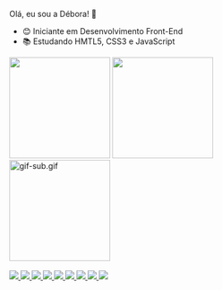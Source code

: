 Olá, eu sou a Débora! 👋

- 😊 Iniciante em Desenvolvimento Front-End
- 📚 Estudando HMTL5, CSS3 e JavaScript

<div>
  <img height="180em" src="https://github-readme-stats.vercel.app/api?username=deboramolinaro&show_icons=true&theme=onedark">
  <img height="180em" src="https://github-readme-stats.vercel.app/api/top-langs/?username=deboramolinaro&show_icons=true&theme=onedark" "https://github.com/deboramolinaro/github-readme-stats">
  <img height="180em" src="https://www.imagemhost.com.br/images/2022/02/13/gif-sub.gif" alt="gif-sub.gif" border="0" />
</div>
<br>
<div>
    <a href="https://www.linkedin.com/in/d%C3%A9bora-rosa-molinaro-1068b5220/" target="_blank"><img src="https://img.shields.io/badge/LinkedIn-0077B5?style=for-the-badge&logo=linkedin&logoColor=white" target="_blank">
    <a href="mailto:deboramolinaro1@gmail.com" target="_blank"><img src="https://img.shields.io/badge/Gmail-D14836?style=for-the-badge&logo=gmail&logoColor=white" target="_blank">
    <a href="https://www.twitch.tv/deborakiedis" target="_blank"><img src="https://img.shields.io/badge/Twitch-9146FF?style=for-the-badge&logo=twitch&logoColor=white" target="_blank">
    <a href="https://www.instagram.com/deboraktw" target="_blank"><img src="https://img.shields.io/badge/Instagram-E4405F?style=for-the-badge&logo=instagram&logoColor=white" target="_blank">
    <a href="https://twitter.com/deborakiedis" target="_blank"><img src="https://img.shields.io/badge/Twitter-1DA1F2?style=for-the-badge&logo=twitter&logoColor=white" target="_blank">
    <a href="https://github.com/deboramolinaro" target="_blank"><img src="https://img.shields.io/badge/GitHub-100000?style=for-the-badge&logo=github&logoColor=white" target="_blank">
    <a href="#" target="_blank"><img src="https://img.shields.io/badge/HTML-239120?style=for-the-badge&logo=html5&logoColor=white" target="_blank">
    <a href="#" target="_blank"><img src="https://img.shields.io/badge/CSS-239120?&style=for-the-badge&logo=css3&logoColor=white" target="_blank">
    <a href="#" target="_blank"><img src="https://img.shields.io/badge/JavaScript-F7DF1E?style=for-the-badge&logo=javascript&logoColor=black" target="_blank">
</div>
